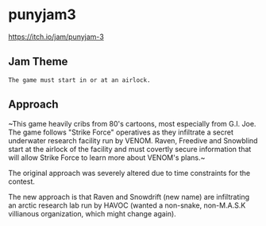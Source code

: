 # punyjam3
https://itch.io/jam/punyjam-3

## Jam Theme
`The game must start in or at an airlock.`

## Approach
~This game heavily cribs from 80's cartoons, most especially from G.I. Joe. The game follows "Strike Force" operatives as they infiltrate a secret underwater research facility run by VENOM. Raven, Freedive and Snowblind start at the airlock of the facility and must covertly secure information that will allow Strike Force to learn more about VENOM's plans.~

The original approach was severely altered due to time constraints for the contest.

The new approach is that Raven and Snowdrift (new name) are infiltrating an arctic research lab run by HAVOC (wanted a non-snake, non-M.A.S.K villianous organization, which might change again).
